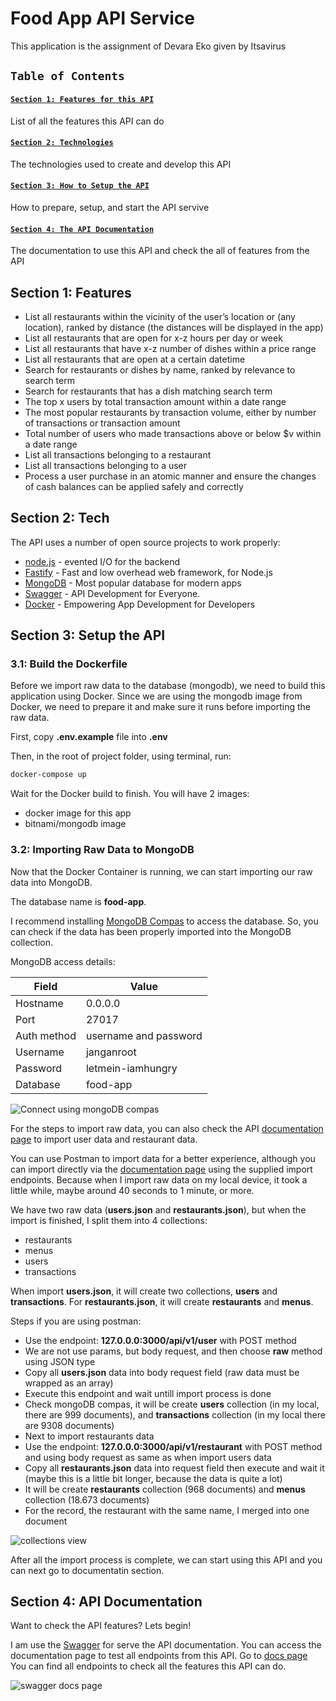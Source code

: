# Food App API Service

This application is the assignment of Devara Eko given by Itsavirus

## `Table of Contents`

#### [`Section 1: Features for this API`](#section-1-features)

List of all the features this API can do

#### [`Section 2: Technologies`](#section-2-tech)

The technologies used to create and develop this API

#### [`Section 3: How to Setup the API`](#section-3-setup-the-api)

How to prepare, setup, and start the API servive

#### [`Section 4: The API Documentation`](#section-4-api-documentation)

The documentation to use this API and check the all of features from the API

## Section 1: Features

- List all restaurants within the vicinity of the user’s location or (any location), ranked by distance (the distances will be displayed in the app)
- List all restaurants that are open for x-z hours per day or week
- List all restaurants that have x-z number of dishes within a price range
- List all restaurants that are open at a certain datetime
- Search for restaurants or dishes by name, ranked by relevance to search term
- Search for restaurants that has a dish matching search term
- The top x users by total transaction amount within a date range
- The most popular restaurants by transaction volume, either by number of transactions or transaction amount
- Total number of users who made transactions above or below $v within a date range
- List all transactions belonging to a restaurant
- List all transactions belonging to a user
- Process a user purchase in an atomic manner and ensure the changes of cash balances can be applied safely and correctly

## Section 2: Tech

The API uses a number of open source projects to work properly:

- [node.js](https://nodejs.org/en/) - evented I/O for the backend
- [Fastify](https://www.fastify.io/) - Fast and low overhead web framework, for Node.js
- [MongoDB](https://www.mongodb.com/3) - Most popular database for modern apps
- [Swagger](https://swagger.io/) - API Development for Everyone.
- [Docker](https://www.docker.com/) - Empowering App Development for Developers

## Section 3: Setup the API

### 3.1: Build the Dockerfile

Before we import raw data to the database (mongodb), we need to build this application using Docker.
Since we are using the mongodb image from Docker, we need to prepare it and make sure it runs before importing the raw data.

First, copy **.env.example** file into **.env**

Then, in the root of project folder, using terminal, run:

```sh
docker-compose up
```

Wait for the Docker build to finish.
You will have 2 images:

- docker image for this app
- bitnami/mongodb image

### 3.2: Importing Raw Data to MongoDB

Now that the Docker Container is running, we can start importing our raw data into MongoDB.

The database name is **food-app**.

I recommend installing [MongoDB Compas](https://www.mongodb.com/try/download/compass) to access the database. So, you can check if the data has been properly imported into the MongoDB collection.

MongoDB access details:

| Field       | Value                 |
| ----------- | --------------------- |
| Hostname    | 0.0.0.0               |
| Port        | 27017                 |
| Auth method | username and password |
| Username    | janganroot            |
| Password    | letmein-iamhungry     |
| Database    | food-app              |

![Connect using mongoDB compas](https://i.imgur.com/QLmwcin.png?1)

For the steps to import raw data, you can also check the API [documentation page](http://127.0.0.1:3000/docs) to import user data and restaurant data.

You can use Postman to import data for a better experience, although you can import directly via the [documentation page](http://127.0.0.1:3000/docs) using the supplied import endpoints.
Because when I import raw data on my local device, it took a little while, maybe around 40 seconds to 1 minute, or more.

We have two raw data (**users.json** and **restaurants.json**), but when the import is finished, I split them into 4 collections:

- restaurants
- menus
- users
- transactions

When import **users.json**, it will create two collections, **users** and **transactions**.
For **restaurants.json**, it will create **restaurants** and **menus**.

Steps if you are using postman:

- Use the endpoint: **127.0.0.0:3000/api/v1/user** with POST method
- We are not use params, but body request, and then choose **raw** method using JSON type
- Copy all **users.json** data into body request field (raw data must be wrapped as an array)
- Execute this endpoint and wait untill import process is done
- Check mongoDB compas, it will be create **users** collection (in my local, there are 999 documents), and **transactions** collection (in my local there are 9308 documents)
- Next to import restaurants data
- Use the endpoint: **127.0.0.0:3000/api/v1/restaurant** with POST method and using body request as same as when import users data
- Copy all **restaurants.json** data into request field then execute and wait it (maybe this is a little bit longer, because the data is quite a lot)
- It will be create **restaurants** collection (968 documents) and **menus** collection (18.673 documents)
- For the record, the restaurant with the same name, I merged into one document

![collections view](https://i.imgur.com/Khjqcne.png)

After all the import process is complete, we can start using this API and you can next go to documentatin section.

## Section 4: API Documentation

Want to check the API features? Lets begin!

I am use the [Swagger](https://swagger.io/) for serve the API documentation.
You can access the documentation page to test all endpoints from this API.
Go to [docs page](http://127.0.0.1:3000/docs)
You can find all endpoints to check all the features this API can do.

![swagger docs page](https://i.imgur.com/iIZYunS.png)
